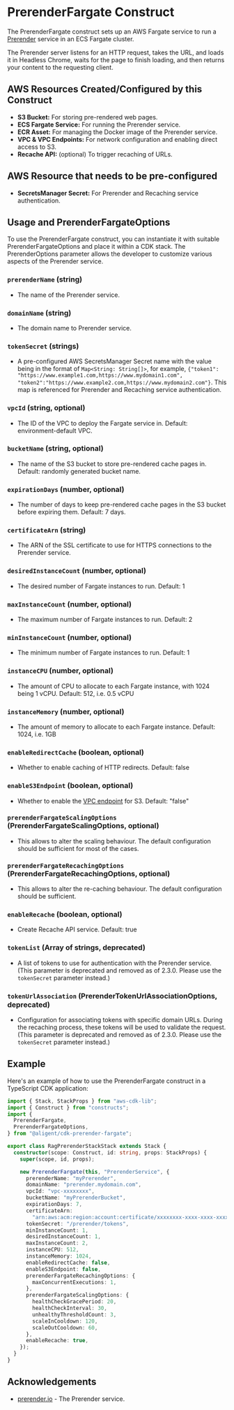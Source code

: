 # PrerenderFargate Construct

The PrerenderFargate construct sets up an AWS Fargate service to run a [Prerender] service in an ECS Fargate cluster.

The Prerender server listens for an HTTP request, takes the URL, and loads it in Headless Chrome, waits for the page to finish loading, and then returns your content to the requesting client.

## AWS Resources Created/Configured by this Construct

- **S3 Bucket:** For storing pre-rendered web pages.
- **ECS Fargate Service:** For running the Prerender service.
- **ECR Asset:** For managing the Docker image of the Prerender service.
- **VPC & VPC Endpoints:** For network configuration and enabling direct access to S3.
- **Recache API:** (optional) To trigger recaching of URLs.

## AWS Resource that needs to be pre-configured

- **SecretsManager Secret:** For Prerender and Recaching service authentication.

## Usage and PrerenderFargateOptions

To use the PrerenderFargate construct, you can instantiate it with suitable PrerenderFargateOptions and place it within a CDK stack. The PrerenderOptions parameter allows the developer to customize various aspects of the Prerender service.

### `prerenderName` (string)

- The name of the Prerender service.

### `domainName` (string)

- The domain name to Prerender service.

### `tokenSecret` (strings)

- A pre-configured AWS SecretsManager Secret name with the value being in the format of `Map<String: String[]>`, for example, `{"token1": "https://www.example1.com,https://www.mydomain1.com", "token2":"https://www.example2.com,https://www.mydomain2.com"}`. This map is referenced for Prerender and Recaching service authentication.

### `vpcId` (string, optional)

- The ID of the VPC to deploy the Fargate service in. Default: environment-default VPC.

### `bucketName` (string, optional)

- The name of the S3 bucket to store pre-rendered cache pages in. Default: randomly generated bucket name.

### `expirationDays` (number, optional)

- The number of days to keep pre-rendered cache pages in the S3 bucket before expiring them. Default: 7 days.

### `certificateArn` (string)

- The ARN of the SSL certificate to use for HTTPS connections to the Prerender service.

### `desiredInstanceCount` (number, optional)

- The desired number of Fargate instances to run. Default: 1

### `maxInstanceCount` (number, optional)

- The maximum number of Fargate instances to run. Default: 2

### `minInstanceCount` (number, optional)

- The minimum number of Fargate instances to run. Default: 1

### `instanceCPU` (number, optional)

- The amount of CPU to allocate to each Fargate instance, with 1024 being 1 vCPU. Default: 512, i.e. 0.5 vCPU

### `instanceMemory` (number, optional)

- The amount of memory to allocate to each Fargate instance. Default: 1024, i.e. 1GB

### `enableRedirectCache` (boolean, optional)

- Whether to enable caching of HTTP redirects. Default: false

### `enableS3Endpoint` (boolean, optional)

- Whether to enable the [VPC endpoint](https://docs.aws.amazon.com/vpc/latest/privatelink/create-interface-endpoint.html) for S3. Default: "false"

### `prerenderFargateScalingOptions` (PrerenderFargateScalingOptions, optional)

- This allows to alter the scaling behaviour. The default configuration should be sufficient for most of the cases.

### `prerenderFargateRecachingOptions` (PrerenderFargateRecachingOptions, optional)

- This allows to alter the re-caching behaviour. The default configuration should be sufficient.

### `enableRecache` (boolean, optional)

- Create Recache API service. Default: true

### `tokenList` (Array of strings, deprecated)

- A list of tokens to use for authentication with the Prerender service. (This parameter is deprecated and removed as of 2.3.0. Please use the `tokenSecret` parameter instead.)

### `tokenUrlAssociation` (PrerenderTokenUrlAssociationOptions, deprecated)

- Configuration for associating tokens with specific domain URLs. During the recaching process, these tokens will be used to validate the request. (This parameter is deprecated and removed as of 2.3.0. Please use the `tokenSecret` parameter instead.)

## Example

Here's an example of how to use the PrerenderFargate construct in a TypeScript CDK application:

```typescript
import { Stack, StackProps } from "aws-cdk-lib";
import { Construct } from "constructs";
import {
  PrerenderFargate,
  PrerenderFargateOptions,
} from "@aligent/cdk-prerender-fargate";

export class RagPrerenderStackStack extends Stack {
  constructor(scope: Construct, id: string, props: StackProps) {
    super(scope, id, props);

    new PrerenderFargate(this, "PrerenderService", {
      prerenderName: "myPrerender",
      domainName: "prerender.mydomain.com",
      vpcId: "vpc-xxxxxxxx",
      bucketName: "myPrerenderBucket",
      expirationDays: 7,
      certificateArn:
        "arn:aws:acm:region:account:certificate/xxxxxxxx-xxxx-xxxx-xxxx-xxxxxxxxxxxx",
      tokenSecret: "/prerender/tokens",
      minInstanceCount: 1,
      desiredInstanceCount: 1,
      maxInstanceCount: 2,
      instanceCPU: 512,
      instanceMemory: 1024,
      enableRedirectCache: false,
      enableS3Endpoint: false,
      prerenderFargateRecachingOptions: {
        maxConcurrentExecutions: 1,
      },
      prerenderFargateScalingOptions: {
        healthCheckGracePeriod: 20,
        healthCheckInterval: 30,
        unhealthyThresholdCount: 3,
        scaleInCooldown: 120,
        scaleOutCooldown: 60,
      },
      enableRecache: true,
    });
  }
}
```

## Acknowledgements

- [prerender.io](https://prerender.io/) - The Prerender service.

[Prerender]: https://github.com/prerender/prerender
